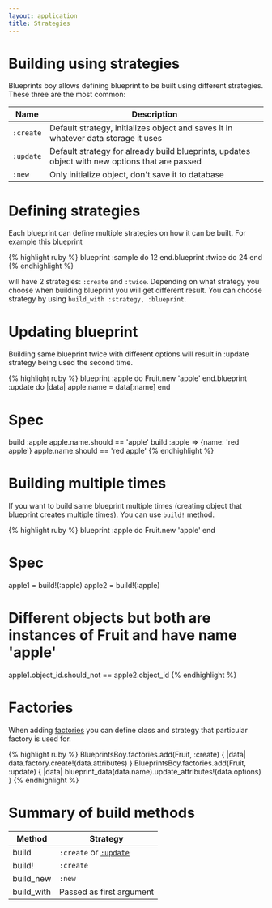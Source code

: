 ```yaml
---
layout: application
title: Strategies
---
```


# Building using strategies

Blueprints boy allows defining blueprint to be built using different strategies. These three are the most common:

Name      | Description
----------|------------
`:create` | Default strategy, initializes object and saves it in whatever data storage it uses
`:update` | Default strategy for already build blueprints, updates object with new options that are passed
`:new`    | Only initialize object, don't save it to database

# Defining strategies

Each blueprint can define multiple strategies on how it can be built. For example this blueprint

{% highlight ruby %}
blueprint :sample do
  12
end.blueprint :twice do
  24
end
{% endhighlight %}

will have 2 strategies: `:create` and `:twice`. Depending on what strategy you choose when building blueprint you will
get different result. You can choose strategy by using `build_with :strategy, :blueprint`.

# Updating blueprint

Building same blueprint twice with different options will result in :update strategy being used the second time.

{% highlight ruby %}
blueprint :apple do
  Fruit.new 'apple'
end.blueprint :update do |data|
  apple.name = data[:name]
end

# Spec
build :apple
apple.name.should == 'apple'
build :apple => {name: 'red apple'}
apple.name.should == 'red apple'
{% endhighlight %}

# Building multiple times

If you want to build same blueprint multiple times (creating object that blueprint creates multiple times). You can use
`build!` method.

{% highlight ruby %}
blueprint :apple do
  Fruit.new 'apple'
end

# Spec
apple1 = build!(:apple)
apple2 = build!(:apple)
# Different objects but both are instances of Fruit and have name 'apple'
apple1.object_id.should_not == apple2.object_id
{% endhighlight %}

# Factories

When adding [factories](/blueprints_boy/factories) you can define class and strategy that particular factory is used for.

{% highlight ruby %}
BlueprintsBoy.factories.add(Fruit, :create) { |data| data.factory.create!(data.attributes) }
BlueprintsBoy.factories.add(Fruit, :update) { |data| blueprint_data(data.name).update_attributes!(data.options) }
{% endhighlight %}

# Summary of build methods

Method     | Strategy
-----------|-------------------
build      | `:create` or [`:update`](/blueprints_boy/strategies#updating-blueprint)
build!     | `:create`
build_new  | `:new`
build_with | Passed as first argument

